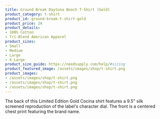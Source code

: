 ```yaml
---
title: Ground Break Daytona Beach T-Shirt (Gold)
product_category: t-shirt
product_id: ground-break-t-shirt-gold
product_price: 24
product_details:
- 100% Cotton
- Tri-Blend American Apparel
product_sizes:
- Small
- Medium
- Large
- X-Large
product_size_guide: https://needsupply.com/help/#sizing
product_featured_image: /assets/images/shop/t-shirt.png
product_images:
- /assets/images/shop/t-shirt.png
- /assets/images/shop/t-shirt.png
- /assets/images/shop/t-shirt.png
---
```


The back of this Limited Edition Gold Cocina shirt features a 9.5" silk screened reproduction of the label's character dial. The front is a centered chest print featuring the brand name.
